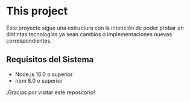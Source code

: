 # This project

Este proyecto sigue una estructura con la intención de poder probar en distintas tecnologías ya sean cambios o implementaciones nuevas correspondientes.

## Requisitos del Sistema

- Node.js 16.0 o superior
- npm 8.0 o superior

¡Gracias por visitar este repositorio!